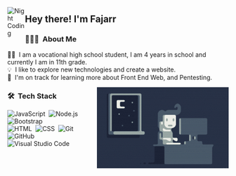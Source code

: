 <img alt="Night Coding" src="./assets/Hand%20Wave.gif" width='40' align="left"/><h2>Hey there! I'm Fajarr</h2>

<!-- ## 👋 &nbsp;Hey there! I'm Fajarr -->

### 👨🏻‍💻 &nbsp;About Me

👨‍🎓 &nbsp;I am a vocational high school student, I am 4 years in school and currently I am in 11th grade.\
💡 &nbsp;I like to explore new technologies and create a website.\
🌱 &nbsp;I'm on track for learning more about Front End Web, and Pentesting.

<img alt="Night Coding" src="https://raw.githubusercontent.com/AVS1508/AVS1508/master/assets/Night-Coding.gif" align="right"/>

### 🛠 &nbsp;Tech Stack

![JavaScript](https://img.shields.io/badge/-JavaScript-05122A?style=flat&logo=javascript)&nbsp;
![Node.js](https://img.shields.io/badge/-Node.js-05122A?style=flat&logo=node.js)&nbsp;
![Bootstrap](https://img.shields.io/badge/-Bootstrap-05122A?style=flat&logo=bootstrap&logoColor=563D7C)\
![HTML](https://img.shields.io/badge/-HTML-05122A?style=flat&logo=HTML5)&nbsp;
![CSS](https://img.shields.io/badge/-CSS-05122A?style=flat&logo=CSS3&logoColor=1572B6)&nbsp;
![Git](https://img.shields.io/badge/-Git-05122A?style=flat&logo=git)&nbsp;
![GitHub](https://img.shields.io/badge/-GitHub-05122A?style=flat&logo=github)&nbsp;
![Visual Studio Code](https://img.shields.io/badge/-Visual%20Studio%20Code-05122A?style=flat&logo=visual-studio-code&logoColor=007ACC)&nbsp;
